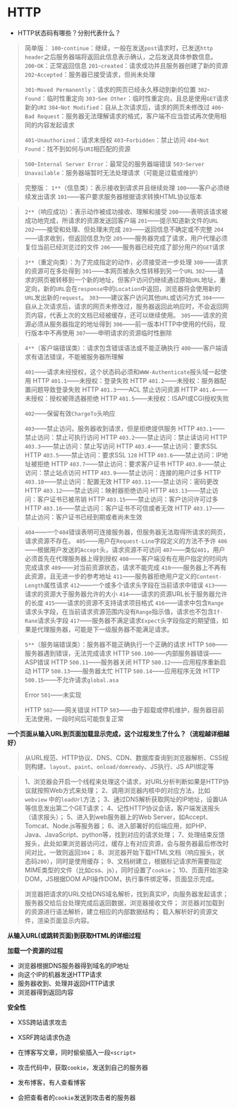 # HTTP #

- HTTP状态码有哪些？分别代表什么？

> 简单版：
> `100`-`continue`：继续，一般在发送`post`请求时，已发送`http header`之后服务器端将返回此信息表示确认，之后发送具体参数信息。
> `200`-`OK`：正常返回信息
> `201`-`created`：请求成功并且服务器创建了新的资源
> `202`-`Accepted`：服务器已接受请求，但尚未处理
> 
> `301`-`Moved Permanently`：请求的网页已经永久移动到新的位置
> `302`-`Found`：临时性重定向
> `303`-`See Other`：临时性重定向，且总是使用`GET`请求新的`URI`
> `304`-`Not Modified`：自从上次请求后，请求的网页未修改过
> `400`-`Bad Request`：服务器无法理解请求的格式，客户端不应当尝试再次使用相同的内容发起请求
> 
> `401`-`Unauthorized`：请求未授权
> `403`-`Forbidden`：禁止访问
> `404`-`Not Found`：找不到如何与`URI`相匹配的资源

> `500`-`Internal Server Error`：最常见的服务器端错误
> `503`-`Server Unavailable`：服务器端暂时无法处理请求（可能是过载或维护）

> 完整版：
> `1**`（信息类）：表示接收到请求并且继续处理
> `100`——客户必须继续发出请求
> `101`——客户要求服务器根据请求转换HTML协议版本

> `2**`（响应成功）：表示动作被成功接收、理解和接受
> `200`——表明该请求被成功地完成，所请求的资源发送回客户端
> `201`——提示知道新文件的`URL`
> `202`——接受和处理、但处理未完成
> `203`——返回信息不确定或不完整
> `204`——请求收到，但返回信息为空
> `205`——服务器完成了请求，用户代理必须复位当前已经浏览过的文件
> `206`——服务器已经完成了部分用户的`GET`请求

> `3**`（重定向类）：为了完成指定的动作，必须接受进一步处理
> `300`——请求的资源可在多处得到
> `301`——本网页被永久性转移到另一个`URL`
> `302`——请求的网页被转移到一个新的地址，但客户访问仍继续通过原始`URL`地址，重定向，新的`URL`会在`response`中的`Location`中返回，浏览器将会使用新的`URL`发出新的`request`。
> `303`——建议客户访问其他`URL`或访问方式
> `304`——自从上次请求后，请求的网页未修改过，服务器返回此响应时，不会返回网页内容，代表上次的文档已经被缓存，还可以继续使用。
> `305`——请求的资源必须从服务器指定的地址得到
> `306`——前一版本HTTP中使用的代码，现行版本中不再使用
> `307`——申明请求的资源临时性删除

> `4**`（客户端错误类）：请求包含错误语法或不能正确执行
> `400`——客户端请求有语法错误，不能被服务器所理解
> 
> `401`——请求未经授权，这个状态码必须和`WWW-Authenticate`报头域一起使用
> HTTP `401.1`——未授权：登录失败
> HTTP `401.2`——未授权：服务器配置问题导致登录失败
> HTTP `401.3`——ACL 禁止访问资源
> HTTP `401.4`——未授权：授权被筛选器拒绝
> HTTP `401.5`——未授权：ISAPI或CGI授权失败
> 
> `402`——保留有效`ChargeTo`头响应
> 
> `403`——禁止访问，服务器收到请求，但是拒绝提供服务
> HTTP `403.1`——禁止访问：禁止可执行访问
> HTTP `403.2`——禁止访问：禁止读访问
> HTTP `403.3`——禁止访问：禁止写访问
> HTTP `403.4`——禁止访问：要求SSL
> HTTP `403.5`——禁止访问：要求SSL `128`
> HTTP `403.6`——禁止访问：IP地址被拒绝
> HTTP `403.7`——禁止访问：要求客户证书
> HTTP `403.8`——禁止访问：禁止站点访问
> HTTP `403.9`——禁止访问：连接的用户过多
> HTTP `403.10`——禁止访问：配置无效
> HTTP `403.11`——禁止访问：密码更改
> HTTP `403.12`——禁止访问：映射器拒绝访问
> HTTP `403.13`——禁止访问：客户证书已被吊销
> HTTP `403.15`——禁止访问：客户访问许可过多
> HTTP `403.16`——禁止访问：客户证书不可信或者无效
> HTTP `403.17`——禁止访问：客户证书已经到期或者尚未生效

> `404`——一个`404`错误表明可连接服务器，但服务器无法取得所请求的网页，请求资源不存在。
> `405`——用户在`Request-Line`字段定义的方法不予许
> `406`——根据用户发送的`Accept`头，请求资源不可访问
> `407`——类似`401`，用户必须首先在代理服务器上得到授权
> `408`——客户端没有在用户指定的时间内完成请求
> `409`——对当前资源状态，请求不能完成
> `410`——服务器上不再有此资源，且无进一步的参考地址
> `411`——服务器拒绝用户定义的`Content-Length`属性请求
> `412`——一个或多个请求头字段在当前请求中错误
> `413`——请求的资源大于服务器允许的大小
> `414`——请求的资源URL长于服务器允许的长度
> `415`——请求的资源不支持请求项目格式
> `416`——请求中包含`Range`请求头字段，在当前请求资源范围内没有`Range`指示值，请求也不包含`If-Rane`请求头字段
> `417`——服务器不满足请求`Expect`头字段指定的期望值，如果是代理服务器，可能是下一级服务器不能满足请求。

> `5**`（服务端错误类）：服务器不能正确执行一个正确的请求
> HTTP `500`——服务器遇到错误，无法完成请求
> HTTP `500.100`——内部服务器错误——ASP错误
> HTTP `500.11`——服务器关闭
> HTTP `500.12`——应用程序重新启动
> HTTP `500.13`——服务器太忙
> HTTP `500.14`——应用程序无效
> HTTP `500.15`——不允许请求`global.asa`
> 
> Error `501`——未实现
> 
> HTTP `502`——网关错误
> HTTP `503`——由于超载或停机维护，服务器目前无法使用，一段时间后可能恢复正常

**一个页面从输入URL到页面加载显示完成，这个过程发生了什么？（流程越详细越好）**

> 从URL规范、HTTP协议、DNS、CDN、数据库查询到浏览器解析、CSS规则构建、`layout`、`paint`、`onload/domready`、JS执行、JS API绑定等

> 1、浏览器会开启一个线程来处理这个请求，对URL分析判断如果是HTTP协议就按照Web方式来处理；
> 2、调用浏览器内核中的对应方法，比如`webview` 中的`loadUrl`方法；
> 3、通过DNS解析获取网址的IP地址，设置UA等信息发出第二个GET请求；
> 4、记性HTTP协议会话，客户端发送报头（请求报头）；
> 5、进入到web服务器上的Web Server，如Accept、Tomcat、Node.js等服务器；
> 6、进入部署好的后端应用，如PHP、Java、JavaScript、python等，找到对应的请求处理；
> 7、处理结束反馈报头，此处如果浏览器访问过，缓存上有对应资源，会与服务器最后修改时间对比，一致则返回`304`；
> 8、浏览器开始下载HTML文档（响应报头，状态码`200`），同时是使用缓存；
> 9、文档树建立，根据标记请求所需要指定MIME类型的文件（比如css、js），同时设置了`cookie`；
> 10、页面开始渲染DOM，JS根据DOM API操作DOM，执行事件绑定等，页面显示完成。

> 浏览器把请求的URL交给DNS域名解析，找到真实IP，向服务器发起请求；
> 服务器交给后台处理完成后返回数据，浏览器接收文件；
> 浏览器对加载到的资源进行语法解析，建立相应的内部数据结构；
> 载入解析好的资源文件，渲染页面显示内容。

**从输入URL(或跳转页面)到获取HTML的详细过程**

**加载一个资源的过程**

- 浏览器根据DNS服务器得到域名的IP地址
- 向这个IP的机器发送HTTP请求
- 服务器收到、处理并返回HTTP请求
- 浏览器得到返回内容

**安全性**

- XSS跨站请求攻击
- XSRF跨站请求伪造

- 在博客写文章，同时偷偷插入一段`<script>`
- 攻击代码中，获取`cookie`，发送到自己的服务器
- 发布博客，有人查看博客
- 会把查看者的`cookie`发送到攻击者的服务器